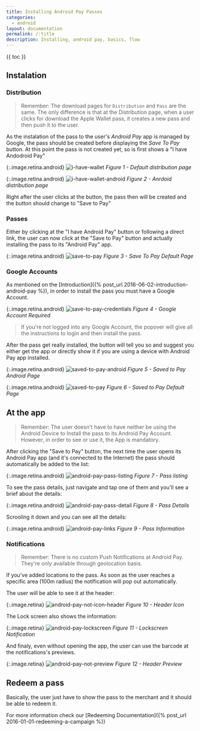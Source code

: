 ```yaml
---
title: Installing Android Pay Passes
categories:
  - android
layout: documentation
permalink: /:title
description: Installing, android pay, basics, flow
---
```


{{ toc }}

## Instalation

### Distribution

> Remember: The download pages for `Distribution` and `Pass` are the same. The only difference is
> that at the Distribution page, when a user clicks for download the Apple Wallet pass, it
> creates a new pass and then push it to the user.

As the instalation of the pass to the user's *Android Pay* app is managed by Google,
the pass should be created before displaying the *Save To Pay* button. At this point the pass
is not created yet, so is first shows a "I have Andodroid Pay"

{:.image.retina.android}
![i-have-wallet](/assets/images/android-i-have-wallet.png)
*Figure 1 - Default distribution page*

{:.image.retina.android}
![i-have-wallet-android](/assets/images/android-i-have-wallet-android.png)
*Figure 2 - Anrdoid distribution page*

Right after the user clicks at the button, the pass then will be created and the button should
change to "Save to Pay"

### Passes

Either by clicking at the "I have Android Pay" button or following a direct link, the user can
now click at the "Save to Pay" button and actually installing the pass to its "Android Pay" app.

{:.image.retina.android}
![save-to-pay](/assets/images/android-save-to-pay.png)
*Figure 3 - Save To Pay Default Page*

### Google Accounts

As mentioned on the [Introduction]({% post_url 2016-06-02-introduction-android-pay %}), in order to install
the pass you must have a Google Account.

{:.image.retina.android}
![save-to-pay-credentials](/assets/images/android-save-to-pay-credentials.png)
*Figure 4 - Google Account Required*

> If you're not logged into any Google Account, the popover will give all the instructions
> to login and then install the pass.


After the pass get really installed, the button will tell you so and suggest you either
get the app or directly show it if you are using a device with Android Pay app installed.

{:.image.retina.android}
![saved-to-pay-android](/assets/images/android-saved-to-pay-android.png)
*Figure 5 - Saved to Pay Android Page*

{:.image.retina.android}
![saved-to-pay](/assets/images/android-saved-to-pay.png)
*Figure 6 - Saved to Pay Default Page*


## At the app

> Remember: The user doesn't have to have neither be using the Android Device to Install the pass
> to its Android Pay Account. However, in order to see or use it, the App is mandatory.

After clicking the "Save to Pay" button, the next time the user opens its Android Pay app
(and it's connected to the Internet) the pass should automatically be added to the list:

{:.image.retina.android}
![android-pay-pass-listing](/assets/images/android-pay-pass-listing.png)
*Figure 7 - Pass listing*

To see the pass details, just navigate and tap one of them and you'll see a brief about the details:

{:.image.retina.android}
![android-pay-pass-detail](/assets/images/android-pay-pass-detail.png)
*Figure 8 - Pass Details*

Scrooling it down and you can see all the details:

{:.image.retina.android}
![android-pay-links](/assets/images/android-pay-links.png)
*Figure 9 - Pass Information*

### Notifications

> Remember: There is no custom Push Notifications at Android Pay. They're only available
> through geolocation basis.

If you've added locations to the pass. As soon as the user reaches a specific area (100m radius)
the notification will pop out automatically.

The user will be able to see it at the header:

{:.image.retina}
![android-pay-not-icon-header](/assets/images/android-pay-not-icon-header.png)
*Figure 10 - Header Icon*

The Lock screen also shows the information:

{:.image.retina}
![android-pay-lockscreen](/assets/images/android-pay-lockscreen.png)
*Figure 11 - Lockscreen Notification*

And finaly, even without opening the app, the user can use the barcode at the
notifications's previews.


{:.image.retina}
![android-pay-not-preview](/assets/images/android-pay-not-preview.png)
*Figure 12 - Header Preview*

## Redeem a pass

Basically, the user just have to show the pass to the merchant and it should be able to redeem it.

For more information check our [Redeeming Documentation]({% post_url 2016-01-01-redeeming-a-campaign %})
